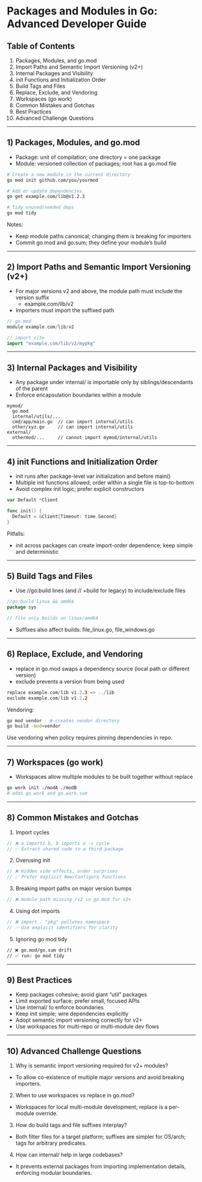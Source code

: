 # Packages and Modules in Go: Advanced Developer Guide

## Table of Contents
1. Packages, Modules, and go.mod
2. Import Paths and Semantic Import Versioning (v2+)
3. Internal Packages and Visibility
4. init Functions and Initialization Order
5. Build Tags and Files
6. Replace, Exclude, and Vendoring
7. Workspaces (go work)
8. Common Mistakes and Gotchas
9. Best Practices
10. Advanced Challenge Questions

---

## 1) Packages, Modules, and go.mod

- Package: unit of compilation; one directory = one package
- Module: versioned collection of packages; root has a go.mod file

```bash
# Create a new module in the current directory
go mod init github.com/you/yourmod

# Add or update dependencies
go get example.com/lib@v1.2.3

# Tidy unused/needed deps
go mod tidy
```

Notes:
- Keep module paths canonical; changing them is breaking for importers
- Commit go.mod and go.sum; they define your module’s build

---

## 2) Import Paths and Semantic Import Versioning (v2+)

- For major versions v2 and above, the module path must include the version suffix
  - example.com/lib/v2
- Importers must import the suffixed path

```go
// go.mod
module example.com/lib/v2

// import site
import "example.com/lib/v2/mypkg"
```

---

## 3) Internal Packages and Visibility

- Any package under internal/ is importable only by siblings/descendants of the parent
- Enforce encapsulation boundaries within a module

```text
mymod/
  go.mod
  internal/utils/...
  cmd/app/main.go  // can import internal/utils
  other/xyz.go     // can import internal/utils
external/
  othermod/...     // cannot import mymod/internal/utils
```

---

## 4) init Functions and Initialization Order

- init runs after package-level var initialization and before main()
- Multiple init functions allowed; order within a single file is top-to-bottom
- Avoid complex init logic; prefer explicit constructors

```go
var Default *Client

func init() {
  Default = &Client{Timeout: time.Second}
}
```

Pitfalls:
- init across packages can create import-order dependence; keep simple and deterministic

---

## 5) Build Tags and Files

- Use //go:build lines (and // +build for legacy) to include/exclude files

```go
//go:build linux && amd64
package sys

// file only builds on linux/amd64
```

- Suffixes also affect builds: file_linux.go, file_windows.go

---

## 6) Replace, Exclude, and Vendoring

- replace in go.mod swaps a dependency source (local path or different version)
- exclude prevents a version from being used

```go
replace example.com/lib v1.2.3 => ../lib
exclude example.com/lib v1.2.2
```

Vendoring:
```bash
go mod vendor   # creates vendor directory
go build -mod=vendor
```

Use vendoring when policy requires pinning dependencies in repo.

---

## 7) Workspaces (go work)

- Workspaces allow multiple modules to be built together without replace

```bash
go work init ./modA ./modB
# adds go.work and go.work.sum
```

---

## 8) Common Mistakes and Gotchas

1) Import cycles
```go
// ❌ a imports b, b imports a -> cycle
// ✅ Extract shared code to a third package
```

2) Overusing init
```go
// ❌ Hidden side effects, order surprises
// ✅ Prefer explicit New/Configure functions
```

3) Breaking import paths on major version bumps
```go
// ❌ module path missing /v2 in go.mod for v2+
```

4) Using dot imports
```go
// ❌ import . "pkg" pollutes namespace
// ✅ Use explicit identifiers for clarity
```

5) Ignoring go mod tidy
```bash
// ❌ go.mod/go.sum drift
// ✅ run: go mod tidy
```

---

## 9) Best Practices

- Keep packages cohesive; avoid giant “util” packages
- Limit exported surface; prefer small, focused APIs
- Use internal/ to enforce boundaries
- Keep init simple; wire dependencies explicitly
- Adopt semantic import versioning correctly for v2+
- Use workspaces for multi-repo or multi-module dev flows

---

## 10) Advanced Challenge Questions

1) Why is semantic import versioning required for v2+ modules?
- To allow co-existence of multiple major versions and avoid breaking importers.

2) When to use workspaces vs replace in go.mod?
- Workspaces for local multi-module development; replace is a per-module override.

3) How do build tags and file suffixes interplay?
- Both filter files for a target platform; suffixes are simpler for OS/arch; tags for arbitrary predicates.

4) How can internal/ help in large codebases?
- It prevents external packages from importing implementation details, enforcing modular boundaries.


